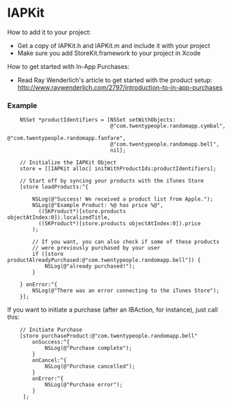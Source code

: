 IAPKit
======

How to add it to your project:

* Get a copy of IAPKit.h and IAPKit.m and include it with your project
* Make sure you add StoreKit.framework to your project in Xcode

How to get started with In-App Purchases:

* Read Ray Wenderlich's article to get started with the product setup:
  http://www.raywenderlich.com/2797/introduction-to-in-app-purchases

### Example
  
```ObjC
    NSSet *productIdentifiers = [NSSet setWithObjects:
                                 @"com.twentypeople.randomapp.cymbal",
                                 @"com.twentypeople.randomapp.fanfare",
                                 @"com.twentypeople.randomapp.bell",
                                 nil];

    // Initialize the IAPKit Object
    store = [[IAPKit alloc] initWithProductIds:productIdentifiers];

    // Start off by syncing your products with the iTunes Store 
    [store loadProducts:^{
    
        NSLog(@"Success! We received a product list from Apple.");        
        NSLog(@"Example Product: %@ has price %@", 
          ((SKProduct*)[store.products objectAtIndex:0]).localizedTitle,
          ((SKProduct*)[store.products objectAtIndex:0]).price
        );
        
        // If you want, you can also check if some of these products 
        // were previously purchased by your user
        if ([store productAlreadyPurchased:@"com.twentypeople.randomapp.bell"]) {
            NSLog(@"already purchased!");
        }
        
    } onError:^{
        NSLog(@"There was an error connecting to the iTunes Store");
    }];
```   
   
If you want to initiate a purchase (after an IBAction, for instance), just call this:   

```ObjC
    // Initiate Purchase
    [store purchaseProduct:@"com.twentypeople.randomapp.bell" 
        onSuccess:^{
            NSLog(@"Purchase complete");
        } 
        onCancel:^{
            NSLog(@"Purchase cancelled");
        }
        onError:^{
            NSLog(@"Purchase error");
        }
     ];
```